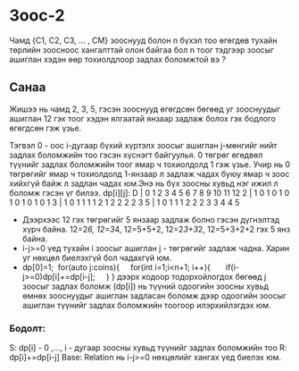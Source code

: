 # Зоос-2

Чамд {C1, C2, C3, ... , CM} зооснууд болон n бүхэл тоо өгөгдөв тухайн төрлийн зоосноос хангалттай олон байгаа бол
n тоог тэдгээр зоосыг ашиглан хэдэн өөр тохиолдлоор задлах боломжтой вэ ?

## **Санаа**<br/>

Жишээ нь чамд 2, 3, 5, гэсэн зооснууд өгөгдсөн бөгөөд уг зооснуудыг ашиглан 12 гэх тоог хэдэн ялгаатай янзаар задлаж болох гэх бодлого өгөгдсөн гэж үзье.

Тэгвэл 0 - оос i-дугаар бүхий хүртэлх зоосыг ашиглан j-мөнгийг нийт задлах боломжийн тоо гэсэн хүснэгт байгуулья. 0 төгрөг өгөдвөл түүнийг задлах боломжийн тоог ямар ч тохиолдолд 1 гэж үзье. Учир нь 0 төгрөгийг ямар ч тохиолдолд 1-янзаар л задлаж чадах буюу ямар ч зоос хийхгүй байж л задлан чадах юм.Энэ нь бүх зоосны хувьд нэг ижил л боломж гэсэн үг билээ.
dp[i][j]:
D | 0 1 2 3 4 5 6 7 8 9 10 11 12
2 | 1 0 1 0 1 0 1 0 1 0 1 0 1
3 | 1 0 1 1 1 1 2 1 2 2 2 2 3
5 | 1 0 1 1 1 2 2 2 3 3 4 4 5

- Дээрхээс 12 гэх төгрөгийг 5 янзаар задлаж болно гэсэн дүгнэлтэд хүрч байна. 12=2*6, 12=3*4, 12=5+5+2, 12=2*3+3*2, 12=5+3+2+2 гэх 5 янз байна.
- i-j>=0 үед тухайн i зоосыг ашиглан j - төгрөгийг задлаж чадна. Харин уг нөхцөл биелэхгүй бол чадахгүй юм.
- dp[0]=1;
  &nbsp;for(auto j:coins){
  &nbsp; &nbsp; for(int i=1;i<n+1; i++){
  &nbsp; &nbsp; &nbsp; if(i-j>=0)dp[i]+=dp[i-j];
  &nbsp; &nbsp; }
  }
  дээрх кодоор тодорхойлогдох бөгөөд j зоосыг задлах боломж (dp[i]) нь түүний одоогийн зоосны хувьд өмнөх зооснуудыг ашиглан задласан боломж дээр одоогийн зоосыг ашиглан түүнийг задлах боломжийн тоогоор илэрхийлэгдэх юм.

### Бодолт:

S: dp[i] - 0 ,..., i - дугаар зоосны хувьд түүнийг задлах боломжийн тоо
R: dp[i]+=dp[i-j]
Base: Relation нь i-j>=0 нөхцөлийг хангах үед биелэх юм.
